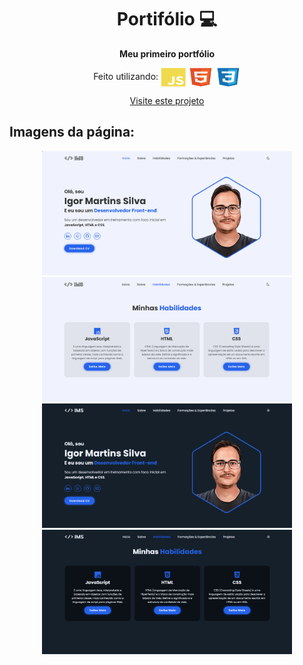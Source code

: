 <h1 align="center" style="font-weight: bold;">Portifólio 💻</h1>

<p align="center">
    <b>Meu primeiro portfólio</b><br>

<div align="center">
   Feito utilizando:  <img align="center" alt="JS" height="30" width="40" src="https://raw.githubusercontent.com/devicons/devicon/master/icons/javascript/javascript-plain.svg">
    <img align="center" alt="HTML" height="30" width="40" src="https://raw.githubusercontent.com/devicons/devicon/master/icons/html5/html5-original.svg">
    <img align="center" alt="CSS" height="30" width="40" src="https://raw.githubusercontent.com/devicons/devicon/master/icons/css3/css3-original.svg">
</div>
</p>

<p align="center">
     <a href="https://igorms.vercel.app">Visite este projeto</a>
</p>

## Imagens da página:

<p align="center">
    <img src="./Imgs/homeImg.png" alt="home" width="400px">
    <img src="./Imgs/habilidadesImg.png" alt="home" width="400px">
    <img src="./Imgs/homeImgDark.png" alt="home" width="400px">
    <img src="./Imgs/habilidadesImgDark.png" alt="home" width="400px">
</p>
